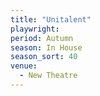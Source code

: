 ```yaml
---
title: "Unitalent"
playwright:
period: Autumn
season: In House
season_sort: 40
venue:
  - New Theatre
---
```

